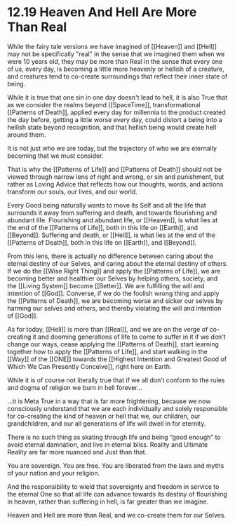 # 12.19 Heaven And Hell Are More Than Real

While the fairy tale versions we have imagined of [[Heaven]] and [[Hell]] may not be specifically "real" in the sense that we imagined them when we were 10 years old, they may be more than Real in the sense that every one of us, every day, is becoming a little more heavenly or hellish of a creature, and creatures tend to co-create surroundings that reflect their inner state of being. 

While it is true that one sin in one day doesn't lead to hell, it is also True that as we consider the realms beyond [[SpaceTime]], transformational [[Patterns of Death]], applied every day for millennia to the product created the day before, getting a little worse every day, could distort a being into a hellish state beyond recognition, and that hellish being would create hell around them. 

It is not just who we are today, but the trajectory of who we are eternally becoming that we must consider. 

That is why the [[Patterns of Life]] and [[Patterns of Death]] should not be viewed through narrow lens of right and wrong, or sin and punishment, but rather as Loving Advice that reflects how our thoughts, words, and actions transform our souls, our lives, and our world. 

Every Good being naturally wants to move its Self and all the life that surrounds it away from suffering and death, and towards flourishing and abundant life. Flourishing and abundant life, or [[Heaven]], is what lies at the end of the [[Patterns of Life]], both in this life on [[Earth]], and [[Beyond]]. Suffering and death, or [[Hell]], is what lies at the end of the [[Patterns of Death]], both in this life on [[Earth]], and [[Beyond]].  

From this lens, there is actually no difference between caring about the eternal destiny of our Selves, and caring about the eternal destiny of others. If we do the [[Wise Right Thing]] and apply the [[Patterns of Life]], we are becoming better and healthier our Selves by helping others, society, and the [[Living System]] become [[Better]]. We are fulfilling the will and intention of [[God]]. Converse, if we do the foolish wrong thing and apply the [[Patterns of Death]], we are becoming worse and sicker our selves by harming our selves and others, and thereby violating the will and intention of [[God]]. 

As for today, [[Hell]] is more than [[Real]], and we are on the verge of co-creating it and dooming generations of life to come to suffer in it if we don’t change our ways, cease applying the [[Patterns of Death]], start learning together how to apply the [[Patterns of Life]], and start walking in the [[Way]] of the [[ONE]] towards the [[Highest Intention and Greatest Good of Which We Can Presently Conceive]], right here on Earth. 

While it is of course not literally true that if we all don’t conform to the rules and dogma of religion we burn in hell forever…

…it is Meta True in a way that is far more frightening, because we now consciously understand that we are each individually and solely responsible for co-creating the kind of heaven or hell that we, our children, our grandchildren, and our all generations of life will dwell in for eternity.

There is no such thing as skating through life and being “good enough” to avoid eternal damnation, and live in eternal bliss. Reality and Ultimate Reality are far more nuanced and Just than that. 

You are sovereign. You are free. You are liberated from the laws and myths of your nation and your religion.

And the responsibility to wield that sovereignty and freedom in service to the eternal One so that all life can advance towards its destiny of flourishing in heaven, rather than suffering in hell, is far greater than we imagine. 

Heaven and Hell are more than Real, and we co-create them for our Selves. 

